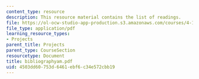 ```yaml
---
content_type: resource
description: This resource material contains the list of readings.
file: https://ol-ocw-studio-app-production.s3.amazonaws.com/courses/4-175-case-studies-in-city-form-fall-2005/4503dd60753d6461ebf6c34e572cbb19_bibliographyam.pdf
file_type: application/pdf
learning_resource_types:
- Projects
parent_title: Projects
parent_type: CourseSection
resourcetype: Document
title: bibliographyam.pdf
uid: 4503dd60-753d-6461-ebf6-c34e572cbb19
---
```


